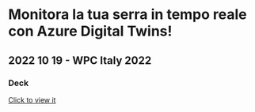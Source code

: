 #  Monitora la tua serra in tempo reale con Azure Digital Twins!
## 2022 10 19 - WPC Italy 2022
### Deck

[Click to view it](https://view.officeapps.live.com/op/view.aspx?src=https%3A%2F%2Fraw.githubusercontent.com%2Frcappello%2Frcappello%2Fmain%2FEvents%2F20221019-WPC2022%2FAzureDigitalTwins_WPC2022.pptx&wdOrigin=BROWSELINK')
